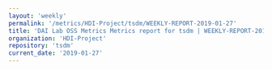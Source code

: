 ```yaml
---
layout: 'weekly'
permalink: '/metrics/HDI-Project/tsdm/WEEKLY-REPORT-2019-01-27'
title: 'DAI Lab OSS Metrics Metrics report for tsdm | WEEKLY-REPORT-2019-01-27'
organization: 'HDI-Project'
repository: 'tsdm'
current_date: '2019-01-27'
---
```

